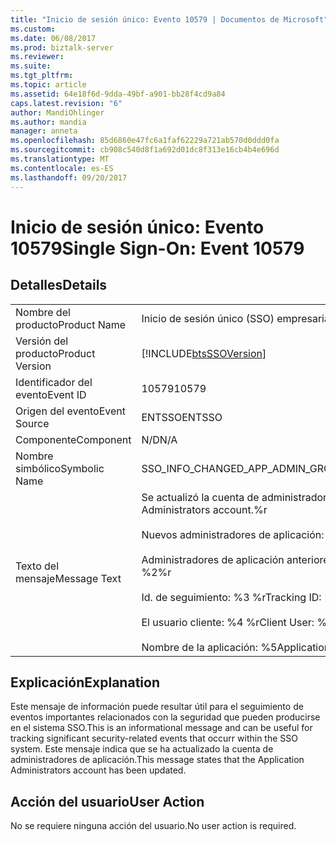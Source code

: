 ```yaml
---
title: "Inicio de sesión único: Evento 10579 | Documentos de Microsoft"
ms.custom: 
ms.date: 06/08/2017
ms.prod: biztalk-server
ms.reviewer: 
ms.suite: 
ms.tgt_pltfrm: 
ms.topic: article
ms.assetid: 64e18f6d-9dda-49bf-a901-bb28f4cd9a84
caps.latest.revision: "6"
author: MandiOhlinger
ms.author: mandia
manager: anneta
ms.openlocfilehash: 85d6860e47fc6a1faf62229a721ab570d0ddd0fa
ms.sourcegitcommit: cb908c540d8f1a692d01dc8f313e16cb4b4e696d
ms.translationtype: MT
ms.contentlocale: es-ES
ms.lasthandoff: 09/20/2017
---
```

# <a name="single-sign-on-event-10579"></a><span data-ttu-id="84378-102">Inicio de sesión único: Evento 10579</span><span class="sxs-lookup"><span data-stu-id="84378-102">Single Sign-On: Event 10579</span></span>
## <a name="details"></a><span data-ttu-id="84378-103">Detalles</span><span class="sxs-lookup"><span data-stu-id="84378-103">Details</span></span>  
  
|||  
|-|-|  
|<span data-ttu-id="84378-104">Nombre del producto</span><span class="sxs-lookup"><span data-stu-id="84378-104">Product Name</span></span>|<span data-ttu-id="84378-105">Inicio de sesión único (SSO) empresarial</span><span class="sxs-lookup"><span data-stu-id="84378-105">Enterprise Single Sign-On</span></span>|  
|<span data-ttu-id="84378-106">Versión del producto</span><span class="sxs-lookup"><span data-stu-id="84378-106">Product Version</span></span>|[!INCLUDE[btsSSOVersion](../includes/btsssoversion-md.md)]|  
|<span data-ttu-id="84378-107">Identificador del evento</span><span class="sxs-lookup"><span data-stu-id="84378-107">Event ID</span></span>|<span data-ttu-id="84378-108">10579</span><span class="sxs-lookup"><span data-stu-id="84378-108">10579</span></span>|  
|<span data-ttu-id="84378-109">Origen del evento</span><span class="sxs-lookup"><span data-stu-id="84378-109">Event Source</span></span>|<span data-ttu-id="84378-110">ENTSSO</span><span class="sxs-lookup"><span data-stu-id="84378-110">ENTSSO</span></span>|  
|<span data-ttu-id="84378-111">Componente</span><span class="sxs-lookup"><span data-stu-id="84378-111">Component</span></span>|<span data-ttu-id="84378-112">N/D</span><span class="sxs-lookup"><span data-stu-id="84378-112">N/A</span></span>|  
|<span data-ttu-id="84378-113">Nombre simbólico</span><span class="sxs-lookup"><span data-stu-id="84378-113">Symbolic Name</span></span>|<span data-ttu-id="84378-114">SSO_INFO_CHANGED_APP_ADMIN_GROUP</span><span class="sxs-lookup"><span data-stu-id="84378-114">SSO_INFO_CHANGED_APP_ADMIN_GROUP</span></span>|  
|<span data-ttu-id="84378-115">Texto del mensaje</span><span class="sxs-lookup"><span data-stu-id="84378-115">Message Text</span></span>|<span data-ttu-id="84378-116">Se actualizó la cuenta de administradores de aplicación.%r</span><span class="sxs-lookup"><span data-stu-id="84378-116">Updated Application Administrators account.%r</span></span><br /><br /> <span data-ttu-id="84378-117">Nuevos administradores de aplicación: %1 %r</span><span class="sxs-lookup"><span data-stu-id="84378-117">New Application Administrators: %1%r</span></span><br /><br /> <span data-ttu-id="84378-118">Administradores de aplicación anteriores: %2 %r</span><span class="sxs-lookup"><span data-stu-id="84378-118">Old Application Administrators: %2%r</span></span><br /><br /> <span data-ttu-id="84378-119">Id. de seguimiento: %3 %r</span><span class="sxs-lookup"><span data-stu-id="84378-119">Tracking ID: %3%r</span></span><br /><br /> <span data-ttu-id="84378-120">El usuario cliente: %4 %r</span><span class="sxs-lookup"><span data-stu-id="84378-120">Client User: %4%r</span></span><br /><br /> <span data-ttu-id="84378-121">Nombre de la aplicación: %5</span><span class="sxs-lookup"><span data-stu-id="84378-121">Application Name: %5</span></span>|  
  
## <a name="explanation"></a><span data-ttu-id="84378-122">Explicación</span><span class="sxs-lookup"><span data-stu-id="84378-122">Explanation</span></span>  
 <span data-ttu-id="84378-123">Este mensaje de información puede resultar útil para el seguimiento de eventos importantes relacionados con la seguridad que pueden producirse en el sistema SSO.</span><span class="sxs-lookup"><span data-stu-id="84378-123">This is an informational message and can be useful for tracking significant security-related events that occurr within the SSO system.</span></span> <span data-ttu-id="84378-124">Este mensaje indica que se ha actualizado la cuenta de administradores de aplicación.</span><span class="sxs-lookup"><span data-stu-id="84378-124">This message states that the Application Administrators account has been updated.</span></span>  
  
## <a name="user-action"></a><span data-ttu-id="84378-125">Acción del usuario</span><span class="sxs-lookup"><span data-stu-id="84378-125">User Action</span></span>  
 <span data-ttu-id="84378-126">No se requiere ninguna acción del usuario.</span><span class="sxs-lookup"><span data-stu-id="84378-126">No user action is required.</span></span>